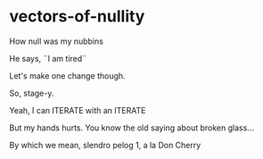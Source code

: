 # vectors-of-nullity
How null was my nubbins

He says, ¨I am tired¨

Let's make one change though.

So, stage-y.

Yeah, I can ITERATE with an ITERATE

But my hands hurts. You know the old saying about broken glass...

By which we mean, slendro pelog 1, a la Don Cherry
